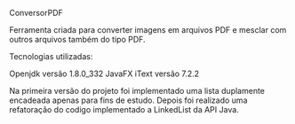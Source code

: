 ConversorPDF

Ferramenta criada para converter imagens em arquivos PDF e mesclar com outros arquivos também do tipo PDF.

Tecnologias utilizadas:

Openjdk versão 1.8.0_332
JavaFX
iText versão 7.2.2

Na primeira versão do projeto foi implementado uma lista duplamente encadeada apenas para fins de estudo. Depois foi realizado uma refatoração do codigo implementado a LinkedList da API Java.


